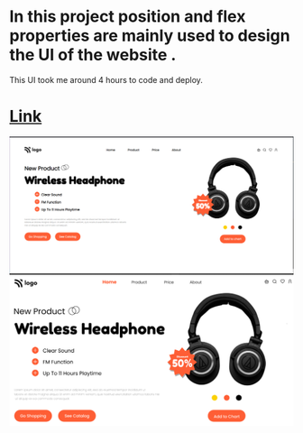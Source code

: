 # In this project position and flex properties are mainly used to design the UI of the website .

This UI took me around 4 hours to code and deploy.

# [Link](https://product-homepage-07.netlify.app/)

![wireless-headphone](./output-07.png)
![wireless-headphone](./thumbnail.png)


